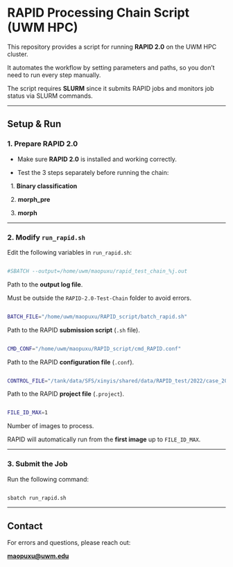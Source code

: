 # RAPID Processing Chain Script (UWM HPC)



This repository provides a script for running **RAPID 2.0** on the UWM HPC cluster.  

It automates the workflow by setting parameters and paths, so you don’t need to run every step manually.  



The script requires **SLURM** since it submits RAPID jobs and monitors job status via SLURM commands.



---



## Setup & Run



### 1. Prepare RAPID 2.0

- Make sure **RAPID 2.0** is installed and working correctly.  

- Test the 3 steps separately before running the chain:

&nbsp; 1. **Binary classification**

&nbsp; 2. **morph_pre**

&nbsp; 3. **morph**



---



### 2. Modify `run_rapid.sh`

Edit the following variables in `run_rapid.sh`:



```bash

#SBATCH --output=/home/uwm/maopuxu/rapid_test_chain_%j.out

```

Path to the **output log file**.  

Must be outside the `RAPID-2.0-Test-Chain` folder to avoid errors.



```bash

BATCH_FILE="/home/uwm/maopuxu/RAPID_script/batch_rapid.sh"

```

Path to the RAPID **submission script** (`.sh` file).



```bash

CMD_CONF="/home/uwm/maopuxu/RAPID_script/cmd_RAPID.conf"

```

Path to the RAPID **configuration file** (`.conf`).



```bash

CONTROL_FILE="/tank/data/SFS/xinyis/shared/data/RAPID_test/2022/case_20220501/case_20220501.project"

```

Path to the RAPID **project file** (`.project`).



```bash

FILE_ID_MAX=1

```

Number of images to process.  

RAPID will automatically run from the **first image** up to `FILE_ID_MAX`.



---



### 3. Submit the Job

Run the following command:



```bash

sbatch run_rapid.sh

```



---



## Contact

For errors and questions, please reach out:  

**maopuxu@uwm.edu**



